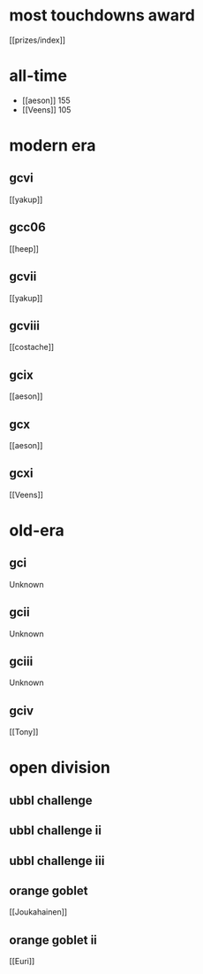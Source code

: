 # most touchdowns award

[[prizes/index]]

# all-time

* [[aeson]] 155
* [[Veens]] 105

# modern era

## gcvi

[[yakup]]

## gcc06

[[heep]]

## gcvii

[[yakup]]

## gcviii

[[costache]]

## gcix

[[aeson]]

## gcx

[[aeson]]

## gcxi

[[Veens]]

# old-era

## gci

Unknown

## gcii

Unknown

## gciii

Unknown

## gciv

[[Tony]]

# open division

## ubbl challenge

## ubbl challenge ii

## ubbl challenge iii

## orange goblet

[[Joukahainen]]

## orange goblet ii

[[Euri]]

